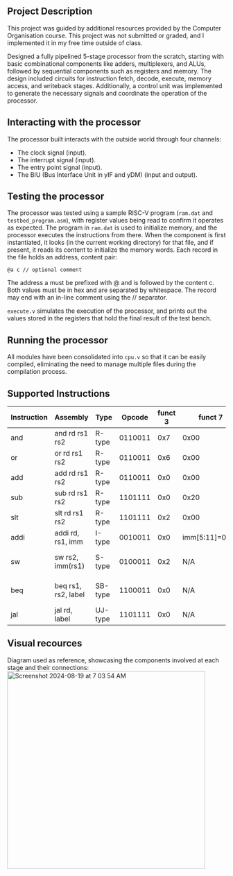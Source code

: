 ## Project Description
This project was guided by additional resources provided by the Computer Organisation course. This project was not submitted or graded, and I implemented it in my free time outside of class.

Designed a fully pipelined 5-stage processor from the scratch, starting with basic combinational components like adders, multiplexers, and ALUs, followed by sequential components such as registers and memory. The design included circuits for instruction fetch, decode, execute, memory access, and writeback stages. Additionally, a control unit was implemented to generate the necessary signals and coordinate the operation of the processor.

## Interacting with the processor
The processor built interacts with the outside world through four channels: 
- The clock signal (input).
- The interrupt signal (input).
- The entry point signal (input).
- The BIU (Bus Interface Unit in yIF and yDM) (input and output).

## Testing the processor
The processor was tested using a sample RISC-V program (`ram.dat` and `testbed_program.asm`), with register values being read to confirm it operates as expected.
The program in `ram.dat` is used to initialize memory, and the processor executes the instructions from there. When the component is first instantiated, it looks (in the current working directory) for that file, and if present, it reads its content to initialize the memory words. Each record in the file holds an address, content pair:
```
@a c // optional comment
```
The address a must be prefixed with @ and is followed by the content c. Both values must be in hex and are separated by whitespace. The record may end with an in-line comment using the // separator.

`execute.v` simulates the execution of the processor, and prints out the values stored in the registers that hold the final result of the test bench.

## Running the processor
All modules have been consolidated into `cpu.v` so that it can be easily compiled, eliminating the need to manage multiple files during the compilation process.

## Supported Instructions
| Instruction   | Assembly      | Type | Opcode | funct 3 | funct 7 | Description |
| ------------- | ------------- | ---|---|---|---|---|
| and  | and rd rs1 rs2 | R-type | 0110011 | 0x7 | 0x00 | rd = rs1 & rs2 |
| or	| or rd rs1 rs2	| R-type	| 0110011	| 0x6	| 0x00 | rd = rs1 \| rs2 |
| add	| add rd rs1 rs2	| R-type	| 0110011	| 0x0	| 0x00 | rd = rs1 + rs2|
| sub	| sub rd rs1 rs2	| R-type	| 1101111	| 0x0	| 0x20 | rd = rs1 - rs2|
| slt	| slt rd rs1 rs2	| R-type	| 1101111	| 0x2	| 0x00 | rd = (rs1 < rs2)?1:0|
| addi	| addi rd, rs1, imm	| I-type	| 0010011	| 0x0	| imm[5:11]=0x00 | rd = rs1 + imm|
| sw	| sw rs2, imm(rs1)	| S-type	| 0100011	| 0x2	| N/A | M[rs1+imm][0:31] = rs2[0:31]|
| beq	| beq rs1, rs2, label	| SB-type	| 1100011	| 0x0	| N/A | if (rs1 == rs2) PC += imm|
| jal	| jal rd, label	| UJ-type	| 1101111	| 0x0	| N/A | rd = PC+4; PC += imm|

## Visual recources
Diagram used as reference, showcasing the components involved at each stage and their connections:
<img width="456" alt="Screenshot 2024-08-19 at 7 03 54 AM" src="https://github.com/user-attachments/assets/e46dd392-94b3-4b5e-8126-1b67286847e0">
